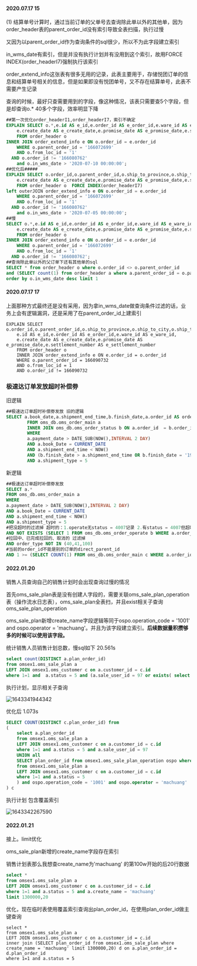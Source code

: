 

#### 2020.07.17  15

(1) 结算单号计算时，通过当前订单的父单号去查询除此单以外的其他单，因为order_header表的parent_order_id没有索引导致全表扫描，执行过慢

又因为以parent_order_id作为查询条件的sql很少，所以不为此字段建立索引

in_wms_date有索引，但是并没有执行计划并有没用到这个索引，故用FORCE INDEX(order_headerI7)强制执行该索引

order_extend_info这张表有很多无用的记录，此表主要用于，存储悦团订单的信息和结算单号相关的信息，但是如果即没有悦团单号，又不存在结算单号，此表不需要产生记录

查询的时候，最好只查需要用到的字段，像这种情况，该表只需要查5个字段，但是却查询o.* 40多个字段，效率明显下降

```sql
##第一次优化order_headerI1,order_headerI7，索引不确定
EXPLAIN SELECT o.*,e.id AS e_id,e.order_id AS e_order_id,e.ware_id AS e_ware_id,
    e.create_date AS e_create_date,e.promise_date AS e_promise_date,e.settlement_number AS e_settlement_number
    FROM order_header o  
INNER JOIN order_extend_info e ON o.order_id = e.order_id 
    WHERE o.parent_order_id = '166072699'
    AND o.from_loc_id = '1'
  AND o.order_id != '166080762'
    and o.in_wms_date > '2020-07-10 00:00:00';
##优化后#####
EXPLAIN SELECT o.order_id,o.parent_order_id,o.ship_to_province,o.ship_to_city,o.ship_to_district,o.ship_to_addr,o.in_wms_date,e.id AS e_id,e.order_id AS e_order_id,e.ware_id AS e_ware_id,
    e.create_date AS e_create_date,e.promise_date AS e_promise_date,e.settlement_number AS e_settlement_number
    FROM order_header o  FORCE INDEX(order_headerI7)
left outerJOIN order_extend_info e ON o.order_id = e.order_id 
    WHERE o.parent_order_id = '166072699'
    AND o.from_loc_id = '1'
  AND o.order_id != '166080762'
    and o.in_wms_date > '2020-07-05 00:00:00';
##慢
SELECT o.*,e.id AS e_id,e.order_id AS e_order_id,e.ware_id AS e_ware_id,
    e.create_date AS e_create_date,e.promise_date AS e_promise_date,e.settlement_number AS e_settlement_number
    FROM order_header o
INNER JOIN order_extend_info e ON o.order_id = e.order_id 
    WHERE o.parent_order_id = '166072699'
    AND o.from_loc_id = '1'
  AND o.order_id != '166080762';
##查询除此单以外的父订单下还有其他单的sql
SELECT * from order_header o where o.order_id <> o.parent_order_id 
and (SELECT count(1) from order_header a where a.parent_order_id = o.parent_order_id) > 1
order by o.in_wms_date desc limit 1
```

#### 2020.07.17  17

上面那种方式最终还是没有采用，因为拿in_wms_date做查询条件过滤的话，业务上会有逻辑漏洞，还是采用了在parent_order_id上建索引

```
EXPLAIN SELECT o.order_id,o.parent_order_id,o.ship_to_province,o.ship_to_city,o.ship_to_district,o.ship_to_addr,o.in_wms_date,
    e.id AS e_id,e.order_id AS e_order_id,e.ware_id AS e_ware_id,
    e.create_date AS e_create_date,e.promise_date AS e_promise_date,e.settlement_number AS e_settlement_number
    FROM order_header o
    INNER JOIN order_extend_info e ON e.order_id = o.order_id
    WHERE o.parent_order_id = 166090732
    AND o.from_loc_id = 1
    AND o.order_id != 166090732

```









### 极速达订单发放超时补偿劵

旧逻辑

```sql
##极速达订单超时补偿劵发放 旧的逻辑
SELECT a.book_date,a.shipment_end_time,b.finish_date,a.order_id AS orderId, a.cust_id AS custId,a.cust_name AS custName,a.cust_mobile AS custMobile,a.ware_id AS wareId
        FROM oms_db.oms_order_main a
        INNER JOIN oms_db.oms_order_status b ON a.order_id  = b.order_id
        WHERE
        a.payment_date > DATE_SUB(NOW(),INTERVAL 2 DAY)
        AND a.book_Date = CURRENT_DATE
        AND a.shipment_end_time < NOW()
        AND (b.finish_date > a.shipment_end_time OR b.finish_date = '1970-01-01 08:00:01')
        AND a.shipment_type = 5
```

新逻辑

```sql
##极速达订单超时补偿劵发放
SELECT a.*
FROM oms_db.oms_order_main a
WHERE
a.payment_date > DATE_SUB(NOW(),INTERVAL 2 DAY)
AND a.book_Date = CURRENT_DATE
AND a.shipment_end_time < NOW()
AND a.shipment_type = 5
#把没超时的过滤掉 超时的：1.operate无status = 4007记录 2.有status = 4007但超时了
AND NOT EXISTS (SELECT 1 FROM oms_db.oms_order_operate b WHERE a.order_id = b.order_id AND STATUS = 4007 AND b.op_date < a.shipment_end_time)
#拉回中、已完成拉回的、取消的 过滤掉
AND order_type NOT IN (40,41,100)
#当前的order_id不能是别的订单的direct_parent_id
AND 1 >= (SELECT COUNT(1) FROM oms_db.oms_order_main c WHERE a.order_id = c.direct_parent_id)
```



#### 2022.01.20

销售人员查询自己的销售计划时会出现查询过慢的情况

首先oms_sale_plan表是没有创建人字段的，需要关联oms_sale_plan_operation表（操作流水日志表），oms_sale_plan全表扫，并且exist相关子查询oms_sale_plan_operation

oms_sale_plan新增create_name字段逻辑等同于ospo.operation_code = '1001' and ospo.operator = 'machuang'。并且为该字段建立索引。**后续数据量积攒够多的时候可以使用该字段。**

统计销售人员销售计划总数，慢sql如下  20.561s

```sql
select count(DISTINCT a.plan_order_id) 
from omsex1.oms_sale_plan a 
LEFT JOIN omsex1.oms_customer c on a.customer_id = c.id 
where 1=1 and  a.status = 5 and (a.sale_user_id = 97 or exists( select 1 from omsex1.oms_sale_plan_operation as ospo where a.plan_order_id = ospo.plan_order_id and ospo.operation_code = '1001' and ospo.operator = 'machuang' ) )
```

执行计划，显示相关子查询

![1643341944342](E:\ChunBo相关\笔记\1643341944342.png)

优化后 1.073s

```sql
SELECT COUNT(DISTINCT c.plan_order_id) from 
(
	select a.plan_order_id
	from omsex1.oms_sale_plan a 
	LEFT JOIN omsex1.oms_customer c on a.customer_id = c.id 
	where 1=1 and a.status = 5 and a.sale_user_id = 97
	UNION all
	SELECT plan_order_id from omsex1.oms_sale_plan_operation ospo where plan_order_id in (select a.plan_order_id
	from omsex1.oms_sale_plan a 
	LEFT JOIN omsex1.oms_customer c on a.customer_id = c.id 
	where 1=1 and a.status = 5
	) and ospo.operation_code = '1001' and ospo.operator = 'machuang'
) c

```

执行计划 包含覆盖索引

![1643342267590](E:\ChunBo相关\笔记\1643342267590.png)



#### 2022.01.21

接上。limit优化

oms_sale_plan新增的create_name字段存在索引

销售计划表那么我想查create_name为'machuang' 的第100w开始的后20行数据

```sql
select * 
from omsex1.oms_sale_plan a 
LEFT JOIN omsex1.oms_customer c on a.customer_id = c.id 
where 1=1 and a.status = 5 and a.create_name = 'machuang'
limit 1300000,20
```

优化，现在临时表使用覆盖索引查询出plan_order_id，在使用plan_order_id做主键查询

```
select * 
from omsex1.oms_sale_plan a 
LEFT JOIN omsex1.oms_customer c on a.customer_id = c.id 
inner join (SELECT plan_order_id from omsex1.oms_sale_plan where  create_name = 'machuang' limit 1300000,20) d on a.plan_order_id = d.plan_order_id
where 1=1 and a.status = 5 
```

